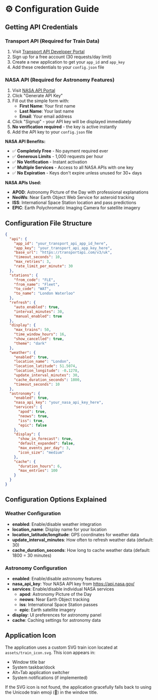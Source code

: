 # ⚙️ Configuration Guide

## Getting API Credentials

### Transport API (Required for Train Data)
1. Visit [Transport API Developer Portal](https://developer.transportapi.com/)
2. Sign up for a free account (30 requests/day limit)
3. Create a new application to get your `app_id` and `app_key`
4. Add these credentials to your `config.json` file

### NASA API (Required for Astronomy Features)
1. Visit [NASA API Portal](https://api.nasa.gov/)
2. Click "Generate API Key"
3. Fill out the simple form with:
   - **First Name**: Your first name
   - **Last Name**: Your last name
   - **Email**: Your email address
4. Click "Signup" - your API key will be displayed immediately
5. **No verification required** - the key is active instantly
6. Add the API key to your `config.json` file

**NASA API Benefits:**
- ✅ **Completely Free** - No payment required ever
- ✅ **Generous Limits** - 1,000 requests per hour
- ✅ **No Verification** - Instant activation
- ✅ **Multiple Services** - Access to all NASA APIs with one key
- ✅ **No Expiration** - Keys don't expire unless unused for 30+ days

**NASA APIs Used:**
- **APOD**: Astronomy Picture of the Day with professional explanations
- **NeoWs**: Near Earth Object Web Service for asteroid tracking
- **ISS**: International Space Station location and pass predictions
- **EPIC**: Earth Polychromatic Imaging Camera for satellite imagery

## Configuration File Structure

```json
{
  "api": {
    "app_id": "your_transport_api_app_id_here",
    "app_key": "your_transport_api_app_key_here",
    "base_url": "https://transportapi.com/v3/uk",
    "timeout_seconds": 10,
    "max_retries": 3,
    "rate_limit_per_minute": 30
  },
  "stations": {
    "from_code": "FLE",
    "from_name": "Fleet",
    "to_code": "WAT",
    "to_name": "London Waterloo"
  },
  "refresh": {
    "auto_enabled": true,
    "interval_minutes": 30,
    "manual_enabled": true
  },
  "display": {
    "max_trains": 50,
    "time_window_hours": 16,
    "show_cancelled": true,
    "theme": "dark"
  },
  "weather": {
    "enabled": true,
    "location_name": "London",
    "location_latitude": 51.5074,
    "location_longitude": -0.1278,
    "update_interval_minutes": 30,
    "cache_duration_seconds": 1800,
    "timeout_seconds": 10
  },
  "astronomy": {
    "enabled": true,
    "nasa_api_key": "your_nasa_api_key_here",
    "services": {
      "apod": true,
      "neows": true,
      "iss": true,
      "epic": false
    },
    "display": {
      "show_in_forecast": true,
      "default_expanded": false,
      "max_events_per_day": 3,
      "icon_size": "medium"
    },
    "cache": {
      "duration_hours": 6,
      "max_entries": 100
    }
  }
}
```

## Configuration Options Explained

### Weather Configuration
- **enabled**: Enable/disable weather integration
- **location_name**: Display name for your location
- **location_latitude/longitude**: GPS coordinates for weather data
- **update_interval_minutes**: How often to refresh weather data (default: 30)
- **cache_duration_seconds**: How long to cache weather data (default: 1800 = 30 minutes)

### Astronomy Configuration
- **enabled**: Enable/disable astronomy features
- **nasa_api_key**: Your NASA API key from https://api.nasa.gov/
- **services**: Enable/disable individual NASA services
  - **apod**: Astronomy Picture of the Day
  - **neows**: Near Earth Object tracking
  - **iss**: International Space Station passes
  - **epic**: Earth satellite imagery
- **display**: UI preferences for astronomy panel
- **cache**: Caching settings for astronomy data

## Application Icon

The application uses a custom SVG train icon located at `assets/train_icon.svg`. This icon appears in:
- Window title bar
- System taskbar/dock
- Alt+Tab application switcher
- System notifications (if implemented)

If the SVG icon is not found, the application gracefully falls back to using the Unicode train emoji (🚂) in the window title.